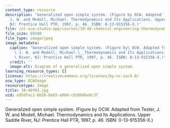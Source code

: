 ```yaml
---
content_type: resource
description: 'Generalized open simple system. (Figure by OCW. Adapted from Tester,
  J. W. and Modell, Michael. Thermodynamics and Its Applications. Upper Saddle River,
  NJ: Prentice Hall PTR, 1997, p. 46. ISBN: 0-13-915356-X.)'
file: /ol-ocw-studio-app/courses/10-40-chemical-engineering-thermodynamics-fall-2003/e95dfac16b288eb5e00dcb58b0be6c3f_10-40f03.jpg
file_size: 69200
file_type: image/jpeg
image_metadata:
  caption: "Generalized open simple system. (Figure by\_OCW. Adapted from Tester,\
    \ J. W. and Modell, Michael.\__Thermodynamics and Its Applications_. Upper Saddle\
    \ River, NJ: Prentice Hall PTR, 1997, p. 46. ISBN: 0-13-915356-X.)"
  credit: ''
  image-alt: Diagram of a generalized open simple system.
learning_resource_types: []
license: https://creativecommons.org/licenses/by-nc-sa/4.0/
ocw_type: OCWImage
resourcetype: Image
title: 10-40f03.jpg
uid: e95dfac1-6b28-8eb5-e00d-cb58b0be6c3f
---
```

Generalized open simple system. (Figure by OCW. Adapted from Tester, J. W. and Modell, Michael. Thermodynamics and Its Applications. Upper Saddle River, NJ: Prentice Hall PTR, 1997, p. 46. ISBN: 0-13-915356-X.)